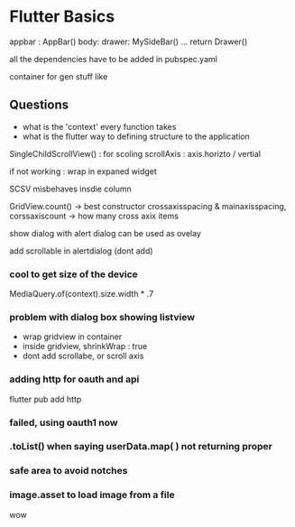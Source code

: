 # Flutter Basics


appbar : AppBar()
body: 
drawer: MySideBar()    ... return Drawer()

all the dependencies have to be added in pubspec.yaml




container for gen stuff like <div>
## Questions

- what is the 'context' every function takes
- what is the flutter way to defining structure to the application

SingleChildScrollView() : for scoling 
	scrollAxis : axis.horizto / vertial

if not working : 
	wrap in expaned widget

SCSV misbehaves insdie column

GridView.count() -> best constructor
crossaxisspacing & mainaxisspacing,
corssaxiscount -> how many cross axix items

show dialog with alert dialog can be used as ovelay

add scrollable in alertdialog (dont add)

### cool to get size of the device
MediaQuery.of(context).size.width * .7

### problem with dialog box showing listview
- wrap gridview in container
- inside gridview, shrinkWrap : true
- dont add scrollabe, or scroll axis

### adding http for oauth and api
flutter pub add http

### failed, using oauth1 now

### .toList() when saying userData.map( ) not returning proper 

### safe area to avoid notches 

### image.asset to load image from a file

wow